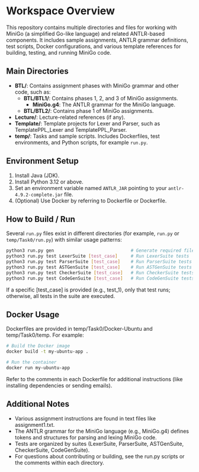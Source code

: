 # Workspace Overview

This repository contains multiple directories and files for working with MiniGo (a simplified Go-like language) and related ANTLR-based components. It includes sample assignments, ANTLR grammar definitions, test scripts, Docker configurations, and various template references for building, testing, and running MiniGo code.

## Main Directories

- **BTL/**: Contains assignment phases with MiniGo grammar and other code, such as:
  - **BTL/BTL1/**: Contains phases 1, 2, and 3 of MiniGo assignments.
    - **MiniGo.g4**: The ANTLR grammar for the MiniGo language.
  - **BTL/BTL2/**: Contains phase 1 of MiniGo assignments.
- **Lecture/**: Lecture-related references (if any).
- **Template/**: Template projects for Lexer and Parser, such as TemplatePPL_Lexer and TemplatePPL_Parser.
- **temp/**: Tasks and sample scripts. Includes Dockerfiles, test environments, and Python scripts, for example `run.py`.

## Environment Setup

1. Install Java (JDK).
2. Install Python 3.12 or above.
3. Set an environment variable named `ANTLR_JAR` pointing to your `antlr-4.9.2-complete.jar` file.
4. (Optional) Use Docker by referring to Dockerfile or Dockerfile.

## How to Build / Run

Several `run.py` files exist in different directories (for example, `run.py` or `temp/Task0/run.py`) with similar usage patterns:

```sh
python3 run.py gen                             # Generate required files
python3 run.py test LexerSuite [test_case]     # Run LexerSuite tests
python3 run.py test ParserSuite [test_case]    # Run ParserSuite tests
python3 run.py test ASTGenSuite [test_case]    # Run ASTGenSuite tests
python3 run.py test CheckerSuite [test_case]   # Run CheckerSuite tests
python3 run.py test CodeGenSuite [test_case]   # Run CodeGenSuite tests
```

If a specific [test_case] is provided (e.g., test_1), only that test runs; otherwise, all tests in the suite are executed.

## Docker Usage
Dockerfiles are provided in temp/Task0/Docker-Ubuntu and temp/Task0/temp. For example:
```sh
# Build the Docker image
docker build -t my-ubuntu-app .

# Run the container
docker run my-ubuntu-app
```

Refer to the comments in each Dockerfile for additional instructions (like installing dependencies or sending emails).

## Additional Notes
- Various assignment instructions are found in text files like assignment1.txt.
- The ANTLR grammar for the MiniGo language (e.g., MiniGo.g4) defines tokens and structures for parsing and lexing MiniGo code.
- Tests are organized by suites (LexerSuite, ParserSuite, ASTGenSuite, CheckerSuite, CodeGenSuite).
- For questions about contributing or building, see the run.py scripts or the comments within each directory.
